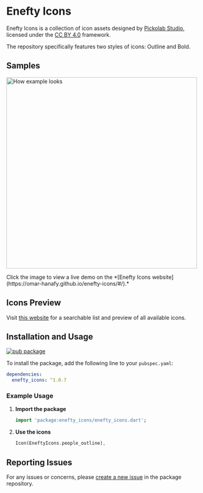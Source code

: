 # Enefty Icons

Enefty Icons is a collection of icon assets
designed by [Pickolab Studio](https://www.figma.com/@PickolabStudio),
licensed under the [CC BY 4.0](https://creativecommons.org/licenses/by/4.0/) framework.

The repository specifically features two styles of icons: Outline and Bold.

## Samples

<p> <a href="https://omar-hanafy.github.io/enefty-icons/#/"><img src="https://raw.githubusercontent.com/omar-hanafy/nft-icons/main/icon_preview_1.0.0.png" alt="How example looks" width="500"> </a></p>
Click the image to view a live demo on the *[Enefty Icons website](https://omar-hanafy.github.io/enefty-icons/#/).*

## Icons Preview

Visit [this website](https://omar-hanafy.github.io/enefty-icons/#/) for a searchable list and preview of all available icons.

## Installation and Usage

[![pub package](https://img.shields.io/pub/v/enefty_icons)](https://pub.dev/packages/enefty_icons)

To install the package, add the following line to your `pubspec.yaml`:

```yaml
dependencies:
  enefty_icons: ^1.0.7
```

### Example Usage

1. **Import the package**

    ```dart
    import 'package:enefty_icons/enefty_icons.dart';
    ```

2. **Use the icons**

    ```dart
    Icon(EneftyIcons.people_outline),
    ```

## Reporting Issues

For any issues or concerns, please [create a new issue](https://github.com/omar-hanafy/enefty_icons/issues) in the package repository.
